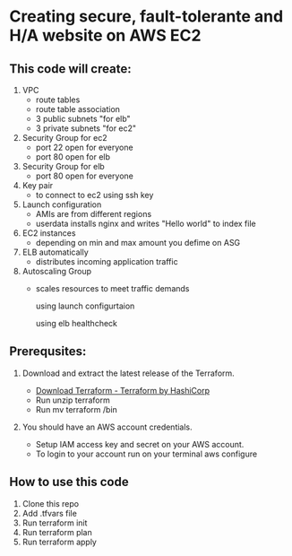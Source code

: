 # Creating secure, fault-tolerante and H/A website on AWS EC2
## This code will create:
1. VPC 
   - route tables
   - route table association 
   - 3 public subnets "for elb"
   - 3 private subnets "for ec2"
2. Security Group for ec2
   - port 22 open for everyone 
   - port 80 open for elb 
3. Security Group for elb
   - port 80 open for everyone 
4. Key pair 
   - to connect to ec2 using ssh key
5. Launch configuration
   - AMIs are from different regions 
   - userdata installs nginx and writes "Hello world" to index file
6. EC2 instances 
   - depending on min and max amount you defime on ASG
6. ELB automatically 
   - distributes incoming application traffic 
7. Autoscaling Group
   - scales resources to meet traffic demands 

     using launch configurtaion

     using elb healthcheck 

   
## Prerequsites: 
 
1. Download and extract the  latest release of the Terraform. 
   -  [Download Terraform - Terraform by HashiCorp](https://www.terraform.io/downloads.html)
   -  Run unzip terraform
   -  Run mv terraform /bin

2. You should have an AWS account credentials. 
   -  Setup IAM access key and secret on your AWS account.
   -  To login to your account run on your terminal aws configure

## How to use this code 

1. Clone this repo
2. Add .tfvars file
3. Run terraform init
4. Run terraform plan
5. Run terraform apply